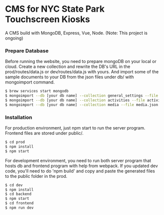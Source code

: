 # CMS for NYC State Park Touchscreen Kiosks

A CMS build with MongoDB, Express, Vue, Node. (Note: This project is ongoing)

### Prepare Database
Before running the website, you need to prepare mongoDB on your local or cloud.
Create a new collection and rewrite the DB's URL in the prod/routes/data.js or dev/routes/data.js with yours.
And import some of the sample documents to your DB from the json files under db/ with mongoimport command.
```sh
$ brew services start mongodb
$ mongoimport --db [your db name] --collection general_settings --file general_settings.json
$ mongoimport --db [your db name] --collection activities --file activities.json
$ mongoimport --db [your db name] --collection media --file media.json
```

### Installation

For production environment, just npm start to run the server program.
Frontend files are stored under public/.

```sh
$ cd prod
$ npm install
$ npm start
```

For development environment, you need to run both server program that hosts db and frontend program with help from webpack.
If you updated dev code, you'll need to do 'npm build' and copy and paste the generated files to the public folder in the prod.

```sh
$ cd dev
$ npm install
$ cd backend
$ npm start
$ cd frontend
$ npm run dev
```
